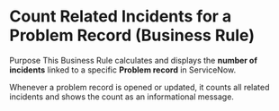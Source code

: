 # Count Related Incidents for a Problem Record (Business Rule)

Purpose
This Business Rule calculates and displays the **number of incidents** linked to a specific **Problem record** in ServiceNow.

Whenever a problem record is opened or updated, it counts all related incidents and shows the count as an informational message.

